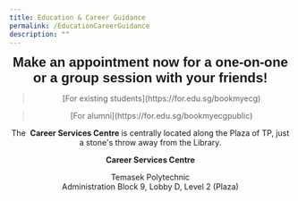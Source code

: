 ```yaml
---
title: Education & Career Guidance
permalink: /EducationCareerGuidance
description: ""
---
```

<center>
	
<span style="font-family:Arial; font-size:1.7em;"> <b>Make an appointment now for a one-on-one or a group session with your friends!</b></span>
	
<blockquote>[For existing students](https://for.edu.sg/bookmyecg) </blockquote>
	
<blockquote>[For alumni](https://for.edu.sg/bookmyecgpublic) </blockquote>
	
The  <b>Career Services Centre</b> is centrally located along the Plaza of TP, just a stone's throw away from the Library.

<b>Career Services Centre</b>

Temasek Polytechnic  
Administration Block 9, Lobby D, Level 2 (Plaza)
	
</center>